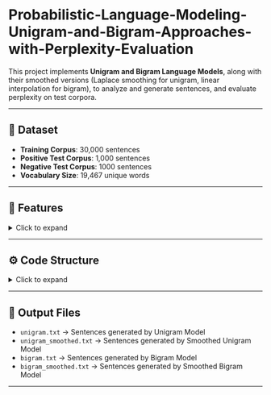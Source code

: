 # Probabilistic-Language-Modeling-Unigram-and-Bigram-Approaches-with-Perplexity-Evaluation

This project implements **Unigram and Bigram Language Models**, along with their smoothed versions (Laplace smoothing for unigram, linear interpolation for bigram), to analyze and generate sentences, and evaluate perplexity on test corpora.

---

## 📂 Dataset

- **Training Corpus**: 30,000 sentences  
- **Positive Test Corpus**: 1,000 sentences  
- **Negative Test Corpus**: 1000 sentences  
- **Vocabulary Size**: 19,467 unique words  

---

## 📝 Features

<details>
<summary>Click to expand</summary>

1. **Data Preprocessing**:
   - Rare words (frequency < 2) replaced with `UNK`.
   - Added `<s>` (start) and `</s>` (end) tokens for all sentences.
   - Preprocessing for test data ensures unknown words are replaced with `UNK`.

2. **Language Models Implemented**:
   - **Unigram Model**: Counts individual word probabilities.
   - **Smoothed Unigram Model**: Uses Laplace (add-1) smoothing.
   - **Bigram Model**: Counts word pairs (previous word → current word).
   - **Smoothed Bigram Model**: Uses linear interpolation smoothing:
     \[
     P(w_i|w_{i-1}) = \lambda_1 \cdot P_{bigram}(w_i|w_{i-1}) + \lambda_2 \cdot P_{unigram}(w_i)
     \]
     where \(\lambda_1 = \lambda_2 = 0.5\).

3. **Sentence Generation**:
   - Generates sentences using probability distributions.
   - Writes generated sentences along with probabilities to files.

4. **Perplexity Calculation**:
   - Computes perplexity on positive and negative test corpora for all models.
   - Helps evaluate model performance.

</details>

---

## ⚙️ Code Structure

<details>
<summary>Click to expand</summary>

- `readFileToCorpus(f)` → Reads file into list of sentences (tokenized).  
- `preprocess(corpus)` → Preprocess training data (replace rare words, add `<s>` and `</s>`).  
- `preprocessTest(vocab, corpus)` → Preprocess test data using training vocabulary.  

### Language Models
- **Parent Class**: `LanguageModel`  
- **Unigram**: `UnigramModel`  
- **Smoothed Unigram**: `SmoothedUnigramModel`  
- **Bigram**: `BigramModel`  
- **Smoothed Bigram**: `SmoothedBigramModelKN`  

### Distributions
- `UnigramDist` → Maintains unigram counts, probability, Laplace probability, and sampling.  
- `BigramDist` → Maintains bigram counts, conditional probabilities, and sampling.

### Main Routine
1. Reads training and test corpora.
2. Preprocesses training and test corpora.
3. Generates vocabulary.
4. Trains language models.
5. Generates 20 sentences per model and stores in files.
6. Computes perplexity for POS and NEG test corpora.

</details>

---

## 📄 Output Files

- `unigram.txt` → Sentences generated by Unigram Model  
- `unigram_smoothed.txt` → Sentences generated by Smoothed Unigram Model  
- `bigram.txt` → Sentences generated by Bigram Model  
- `bigram_smoothed.txt` → Sentences generated by Smoothed Bigram Model  

---
